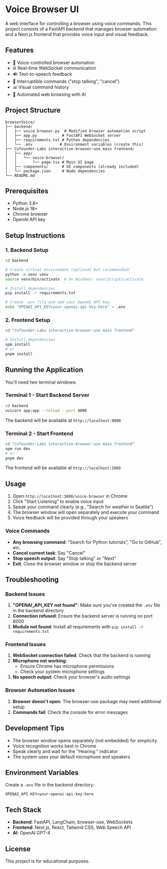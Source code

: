 # Voice Browser UI

A web interface for controlling a browser using voice commands. This project consists of a FastAPI backend that manages browser automation and a Next.js frontend that provides voice input and visual feedback.

## Features

- 🎤 Voice-controlled browser automation
- 🌐 Real-time WebSocket communication
- 🔊 Text-to-speech feedback
- 🎯 Interruptible commands ("stop talking", "cancel")
- 📊 Visual command history
- 🚀 Automated web browsing with AI

## Project Structure

```
browserVoice/
├── backend/
│   ├── voice_browser.py  # Modified browser automation script
│   ├── app.py           # FastAPI WebSocket server
│   ├── requirements.txt # Python dependencies
│   └── .env            # Environment variables (create this)
├── Cofounder-Labs interactive-browser-use main frontend/
│   ├── app/
│   │   └── voice-browser/
│   │       └── page.tsx # Main UI page
│   ├── components/      # UI components (already included)
│   └── package.json     # Node dependencies
└── README.md
```

## Prerequisites

- Python 3.8+
- Node.js 18+
- Chrome browser
- OpenAI API key

## Setup Instructions

### 1. Backend Setup

```bash
cd backend

# Create virtual environment (optional but recommended)
python -m venv venv
source venv/bin/activate  # On Windows: venv\Scripts\activate

# Install dependencies
pip install -r requirements.txt

# Create .env file and add your OpenAI API key
echo "OPENAI_API_KEY=your-openai-api-key-here" > .env
```

### 2. Frontend Setup

```bash
cd "Cofounder-Labs interactive-browser-use main frontend"

# Install dependencies
npm install
# or
pnpm install
```

## Running the Application

You'll need two terminal windows:

### Terminal 1 - Start Backend Server

```bash
cd backend
uvicorn app:app --reload --port 8000
```

The backend will be available at `http://localhost:8000`

### Terminal 2 - Start Frontend

```bash
cd "Cofounder-Labs interactive-browser-use main frontend"
npm run dev
# or
pnpm dev
```

The frontend will be available at `http://localhost:3000`

## Usage

1. Open `http://localhost:3000/voice-browser` in Chrome
2. Click "Start Listening" to enable voice input
3. Speak your command clearly (e.g., "Search for weather in Seattle")
4. The browser window will open separately and execute your command
5. Voice feedback will be provided through your speakers

### Voice Commands

- **Any browsing command**: "Search for Python tutorials", "Go to GitHub", etc.
- **Cancel current task**: Say "Cancel"
- **Stop speech output**: Say "Stop talking" or "Next"
- **Exit**: Close the browser window or stop the backend server

## Troubleshooting

### Backend Issues

1. **"OPENAI_API_KEY not found"**: Make sure you've created the `.env` file in the backend directory
2. **Connection refused**: Ensure the backend server is running on port 8000
3. **Module not found**: Install all requirements with `pip install -r requirements.txt`

### Frontend Issues

1. **WebSocket connection failed**: Check that the backend is running
2. **Microphone not working**: 
   - Ensure Chrome has microphone permissions
   - Check your system microphone settings
3. **No speech output**: Check your browser's audio settings

### Browser Automation Issues

1. **Browser doesn't open**: The browser-use package may need additional setup
2. **Commands fail**: Check the console for error messages

## Development Tips

- The browser window opens separately (not embedded) for simplicity
- Voice recognition works best in Chrome
- Speak clearly and wait for the "Hearing:" indicator
- The system uses your default microphone and speakers

## Environment Variables

Create a `.env` file in the backend directory:

```env
OPENAI_API_KEY=your-openai-api-key-here
```

## Tech Stack

- **Backend**: FastAPI, LangChain, browser-use, WebSockets
- **Frontend**: Next.js, React, Tailwind CSS, Web Speech API
- **AI**: OpenAI GPT-4

## License

This project is for educational purposes. 